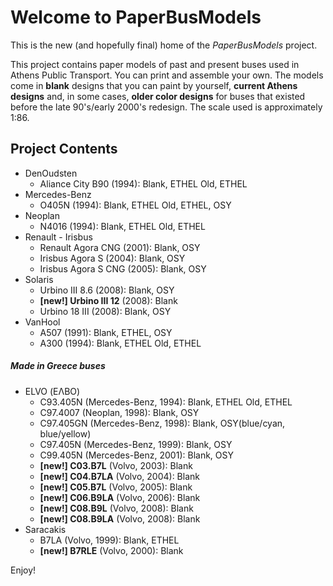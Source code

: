 # Welcome to PaperBusModels

This is the new (and hopefully final) home of the *PaperBusModels* project.

This project contains paper models of past and present buses used in Athens Public Transport. You can print and assemble your own. The models come in **blank** designs that you can paint by yourself, **current Athens designs** and, in some cases, **older color designs** for buses that existed before the late 90's/early 2000's redesign. The scale used is approximately 1:86.

## Project Contents

* DenOudsten
    * Aliance City B90 (1994): Blank, ETHEL Old, ETHEL
* Mercedes-Benz
    * O405N (1994): Blank, ETHEL Old, ETHEL, OSY
* Neoplan
    * N4016 (1994):  Blank, ETHEL Old, ETHEL
* Renault - Irisbus
    * Renault Agora CNG (2001): Blank, OSY
    * Irisbus Agora S (2004): Blank, OSY
    * Irisbus Agora S CNG (2005): Blank, OSY
* Solaris
    * Urbino III 8.6 (2008): Blank, OSY
    * **[new!] Urbino III 12** (2008): Blank
    * Urbino 18 III (2008): Blank, OSY
* VanHool
    * A507 (1991): Blank, ETHEL, OSY
    * A300 (1994): Blank, ETHEL Old, ETHEL

##### Made in Greece buses
* ELVO (ΕΛΒΟ)
    * C93.405N (Mercedes-Benz, 1994): Blank, ETHEL Old, ETHEL
    * C97.4007 (Neoplan, 1998): Blank, OSY
    * C97.405GN (Mercedes-Benz, 1998): Blank, OSY(blue/cyan, blue/yellow)
    * C97.405N (Mercedes-Benz, 1999): Blank, OSY
    * C99.405N (Mercedes-Benz, 2001): Blank, OSY
    * **[new!] C03.B7L** (Volvo, 2003): Blank
    * **[new!] C04.B7LA** (Volvo, 2004): Blank
    * **[new!] C05.B7L** (Volvo, 2005): Blank
    * **[new!] C06.B9LA** (Volvo, 2006): Blank
    * **[new!] C08.B9L** (Volvo, 2008): Blank
    * **[new!] C08.B9LA** (Volvo, 2008): Blank
* Saracakis
    * B7LA (Volvo, 1999): Blank, ETHEL
    * **[new!] B7RLE** (Volvo, 2000): Blank

Enjoy!
